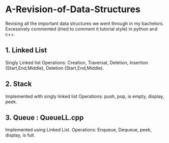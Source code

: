 # A-Revision-of-Data-Structures
Revising all the important data structures we went through in my bachelors. 
Excessively commented (tried to comment it tutorial style) in python and c++.

## 1. Linked List
Singly Linked list
Operations: Creation, Traversal, Deletion, Insertion (Start,End,Middle), Deletion (Start,End,Middle).

## 2. Stack
Implemented with singly linked list 
Operations: push, pop, is empty, display, peek.

## 3. Queue : QueueLL.cpp
Implemented using Linked List.
Operations: Enqueue, Dequeue, peek, display, is full.
